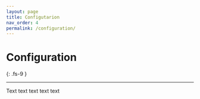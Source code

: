 ```yaml
---
layout: page
title: Configutarion
nav_order: 4
permalink: /configuration/
---
```


# Configuration
{: .fs-9 }

---

Text text text text text
